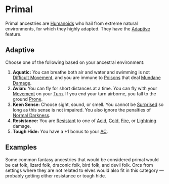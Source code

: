 # Primal

Primal ancestries are [Humanoids](../../../Resources%20for%20GMs/Creature%20Types/Humanoid.md) who hail from extreme natural environments, for which they highly adapted. They have the [Adaptive](#Adaptive) feature.

## Adaptive

Choose one of the following based on your ancestral environment:

1. **Aquatic:** You can breathe both air and water and swimming is not [Difficult Movement](../../../Game%20Procedures/Combat/Movement.md#Difficult%20Movement), and you are immune to [Poisons](../../../Game%20Procedures/Conditions/Poisoned.md) that deal [Mundane Damage](../../../Game%20Procedures/Combat/Damage%20Types/Mundane%20Damage.md).
2. **Avian:** You can fly for short distances at a time. You can fly with your [Movement](../../../Game%20Procedures/Combat/Movement.md) on your [Turn](../../../Game%20Procedures/Core%20Procedures/Turn.md). If you end your turn airborne, you fall to the ground [Prone](../../../Game%20Procedures/Conditions/Prone.md).
3. **Keen Sense:** Choose sight, sound, or smell. You cannot be [Surprised](../../../Game%20Procedures/Conditions/Surprised.md) so long as this sense is not impaired. You also ignore the penalties of [Normal Darkness](../../../Game%20Procedures/Hazards/Darkness.md#Normal%20Darkness).
4. **Resistance:** You are [Resistant](../../../Game%20Procedures/Conditions/Resistant.md) to one of [Acid](../../../Game%20Procedures/Combat/Damage%20Types/Acid.md), [Cold](../../../Game%20Procedures/Combat/Damage%20Types/Cold.md), [Fire](../../../Game%20Procedures/Combat/Damage%20Types/Fire.md), or [Lightning](../../../Game%20Procedures/Combat/Damage%20Types/Lightning.md) damage.
5. **Tough Hide:** You have a +1 bonus to your [AC](../../Derived%20Statistics/Armor%20Class.md).

## Examples

Some common fantasy ancestries that would be considered primal would be cat folk, lizard folk, draconic folk, bird folk, and devil folk. Orcs from settings where they are not related to elves would also fit in this category — probably getting either resistance or tough hide.
